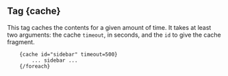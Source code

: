 ## Tag {cache}

This tag caches the contents for a given amount of time. It takes at least two arguments: the cache `timeout`, in seconds, and the `id` to give the cache fragment.

```smarty
	{cache id="sidebar" timeout=500}
	    ... sidebar ...
	{/foreach}
```